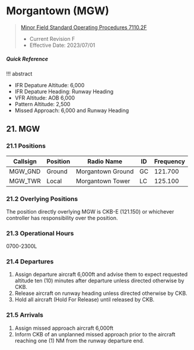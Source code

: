 # Morgantown (MGW)
> [Minor Field Standard Operating Procedures 7110.2F](../../authority-sections/7110.2F-authority.md)
> - Current Revision F
> - Effective Date: 2023/07/01

##### Quick Reference
!!! abstract
- IFR Depature Altitude: 6,000
- IFR Depature Heading: Runway Heading
- VFR Altitude: AOB 6,000
- Pattern Altitude: 2,500
- Missed Approach: 6,000 and Runway Heading

## 21. MGW

### 21.1 Positions
| Callsign | Position | Radio Name | ID | Frequency |
| -- | -- | -- | -- | -- |
| MGW_GND | Ground |  Morgantown Ground | GC | 121.700 |
| MGW_TWR | Local |  Morgantown Tower | LC | 125.100 |

### 21.2 Overlying Positions
The position directly overlying MGW is CKB-E (121.150) or whichever controller has responsibility over the position.

### 21.3 Operational Hours
0700-2300L

### 21.4 Departures
1. Assign departure aircraft 6,000ft and advise them to expect requested altitude ten (10) minutes after departure unless directed otherwise by CKB.
2. Release aircraft on runway heading unless directed otherwise by CKB.
3. Hold all aircraft (Hold For Release) until released by CKB.

### 21.5 Arrivals
1. Assign missed approach aircraft 6,000ft
2. Inform CKB of an unplanned missed approach prior to the aircraft reaching one (1) NM from the runway departure end.